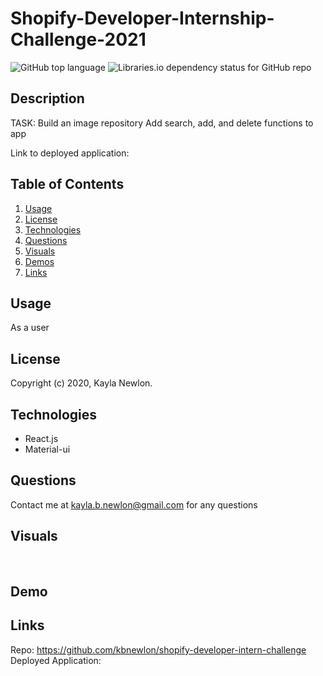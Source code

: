 # Shopify-Developer-Internship-Challenge-2021



![GitHub top language](https://img.shields.io/github/languages/top/kbnewlon/shopify-developer-intern-challenge) ![Libraries.io dependency status for GitHub repo](https://img.shields.io/badge/license-MIT_License-yellowgreen)

## Description
TASK: Build an image repository
Add search, add, and delete functions to app

Link to deployed application: 

## **Table of Contents**

1. [Usage](#usage)
2. [License](#license)
3. [Technologies](#technologies)
4. [Questions](#questions)
5. [Visuals](#visuals)
6. [Demos](#demos)
7. [Links](#links)


## **Usage**
As a user
 


## **License**
Copyright (c) 2020, Kayla Newlon. 



## **Technologies**
* React.js
* Material-ui

## **Questions**
Contact me at kayla.b.newlon@gmail.com for any questions 

## **Visuals**
![]()
![]()
![]()
![]()

## **Demo**



## **Links**
Repo: https://github.com/kbnewlon/shopify-developer-intern-challenge
<br>Deployed Application: 
